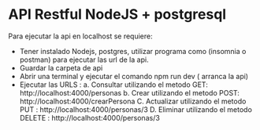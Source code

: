# API Restful NodeJS + postgresql

Para ejecutar la api en localhost se requiere:

- Tener instalado Nodejs, postgres, utilizar programa como (insomnia o postman) para ejecutar las url de la api.
- Guardar la carpeta de api
- Abrir una terminal y ejecutar el comando npm run dev ( arranca la api)
- Ejecutar las URLS : 
a. Consultar utilizando el metodo GET: http://localhost:4000/personas
b. Crear utilizando el metodo POST: http://localhost:4000/crearPersona
C. Actualizar utilizando el metodo PUT : http://localhost:4000/personas/3
D. Eliminar utilizando el metodo DELETE : http://localhost:4000/personas/3


